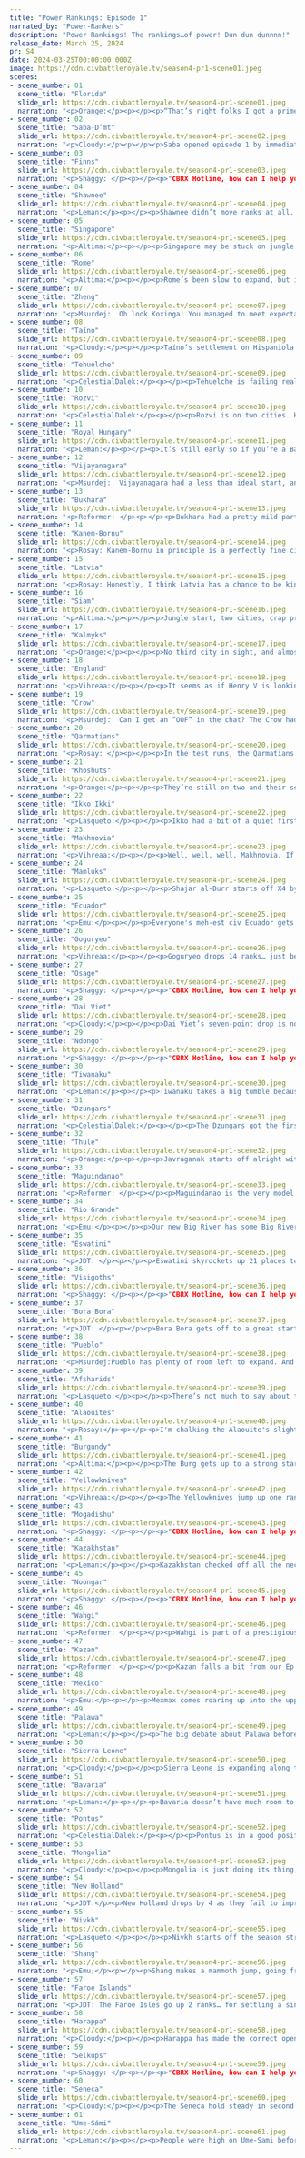 ```yaml
---
title: "Power Rankings: Episode 1"
narrated_by: "Power-Rankers"
description: "Power Rankings! The rankings…of power! Dun dun dunnnn!"
release_date: March 25, 2024
pr: S4
date: 2024-03-25T00:00:00.000Z
image: https://cdn.civbattleroyale.tv/season4-pr1-scene01.jpeg
scenes:
- scene_number: 01
  scene_title: "Florida"
  slide_url: https://cdn.civbattleroyale.tv/season4-pr1-scene01.jpeg
  narration: "<p>Orange:</p><p></p><p>“That’s right folks I got a prime piece of land right here on the peninsula of Florida, it’s just a beauty folks and you could have a stake in it! Right now I’m selling stonks in Florida for only $28, get in while it’s hot! Your investment is guaranteed to double within two weeks, GUARANTEED!”</p><p></p><p>Mic cuts off, MacGregor waves to the audience before leaving off-stage.</p><p></p><p>“Alright that should do it, scamming these idiots is gonna be my easiest scheme yet! Can’t believe they fell for it so hard they put me in 50th to start, 50TH! Hah! With this shit land? Not even a chance.”</p>"
- scene_number: 02
  scene_title: "Saba-D’mt"
  slide_url: https://cdn.civbattleroyale.tv/season4-pr1-scene02.jpeg
  narration: "<p>Cloudy:</p><p></p><p>Saba opened episode 1 by immediately tripping and falling off a cliff. Granted, the cliff was pretty short, so they didn’t have far to fall, but still. So far Saba is the only civ other than Florida that has not found a second city, even though they have two settlers wandering around—and yes I confirmed they are moving. Furthermore, both Mogadishu and the Mamluks have settled in their direction, especially the latter, who plonked a city right next to Saba’s capital on the Red Sea coast. It’s not too late for Makeda to turn her situation around, but it’s been made needlessly harder by this sluggish start.</p>"
- scene_number: 03
  scene_title: "Finns"
  slide_url: https://cdn.civbattleroyale.tv/season4-pr1-scene03.jpeg
  narration: "<p>Shaggy: </p><p></p><p>"CBRX Hotline, how can I help you?"</p><p>"Are the Finns finished or just Finnish?"</p><p>"Ehhhhhhh, we'll see. People seem really excited with how Ume-Sami and Latvia are starting out and the Finns are doing the whole 'slow European civ' thing that usually ends in an early exit. Next caller!"</p>"
- scene_number: 04
  scene_title: "Shawnee"
  slide_url: https://cdn.civbattleroyale.tv/season4-pr1-scene04.jpeg
  narration: "<p>Leman:</p><p></p><p>Shawnee didn’t move ranks at all. Seneca, our current North America leader (spoiler) settled towards them twice and they’re already looking cramped. This isn’t a death sentence, but honestly, basically what we expected. With Shawnee’s history of passivity and Seneca and Osage’s history of aggression I don’t really expect Shawnee to surprise me. </p>"
- scene_number: 05
  scene_title: "Singapore"
  slide_url: https://cdn.civbattleroyale.tv/season4-pr1-scene05.jpeg
  narration: "<p>Altima:</p><p></p><p>Singapore may be stuck on jungle islands with bad production, but at least they picked a good pantheon for their location. Good for them.</p>"
- scene_number: 06
  scene_title: "Rome"
  slide_url: https://cdn.civbattleroyale.tv/season4-pr1-scene06.jpeg
  narration: "<p>Altima:</p><p></p><p>Rome’s been slow to expand, but it’s early and they’ve got time and terrain to give them space. Their stats are a bit mid, but again, “early” and “time.” We’ll see if they can ever break out of the Italian prison.</p>"
- scene_number: 07
  scene_title: "Zheng"
  slide_url: https://cdn.civbattleroyale.tv/season4-pr1-scene07.jpeg
  narration: "<p>Msurdej:  Oh look Koxinga! You managed to meet expectations! And by that I mean, you settled two cities, and didn’t immediately get pinned in. And considering how many people screwed that up, that gives you a higher rank. Don’t let it get to head too hard though, your stats (especially your army size) are leaving a lot to be desired.</p>"
- scene_number: 08
  scene_title: "Taíno"
  slide_url: https://cdn.civbattleroyale.tv/season4-pr1-scene08.jpeg
  narration: "<p>Cloudy:</p><p></p><p>Taíno’s settlement on Hispaniola is nice but it’s the wrong direction if they want to stake out a claim on South America. That said, so far their closest neighbor, Florida, is underperforming, which gives them a small boost.</p>"
- scene_number: 09
  scene_title: "Tehuelche"
  slide_url: https://cdn.civbattleroyale.tv/season4-pr1-scene09.jpeg
  narration: "<p>CelestialDalek:</p><p></p><p>Tehuelche is failing really badly in the stats. Although the stats don’t mean much at turn 30, failing in the stats means a lot more than being high up in the stats right now. Why are they so low? Because they start in frigid tundra and haven’t done anything so far. All of their nearest neighbors do not start in the tundra, and are therefore doing better. They’ll probably do some more interesting shit later.</p>"
- scene_number: 10
  scene_title: "Rozvi"
  slide_url: https://cdn.civbattleroyale.tv/season4-pr1-scene10.jpeg
  narration: "<p>CelestialDalek:</p><p></p><p>Rozvi is on two cities. How much else do you want me to say? Uhh. Eswatini, who is probably going to be their biggest rival, has three cities. That’s one more than two. They have the 8th largest army, which at this point in the game means absolutely jackshit. They have a bit of space to settle. Their second city placement was ok I guess. The same issues that plague Rozvi’s initial chances as discussed last time persist. I’ll just use this spot to congratulate Nope on hitting three officially published mods, which is the same amount of cities that Eswatini has. </p>"
- scene_number: 11
  scene_title: "Royal Hungary"
  slide_url: https://cdn.civbattleroyale.tv/season4-pr1-scene11.jpeg
  narration: "<p>Leman:</p><p></p><p>It’s still early so if you’re a Bathory fan I wouldn’t get too upset yet. Still, Royal Hungary ended the part with only two cities, not finishing their first tech, and no fun ruin rewards don’t really inspire too much confidence. That being said, the one thing Royal Hungary does have going for them is a pretty decently sized army. Perfect for taking advantage of an already embattled Makhnovia or an overextended Bavaria. </p>"
- scene_number: 12
  scene_title: "Vijayanagara"
  slide_url: https://cdn.civbattleroyale.tv/season4-pr1-scene12.jpeg
  narration: "<p>Msurdej:  Vijayanagara had a less than ideal start, and they run the serious risk of getting boxed into the Indian subcontinent. If that happens, it will be much harder to break out, especially with how mountainous the area can be. For that reason, they’re falling more than a dozen ranks.</p>"
- scene_number: 13
  scene_title: "Bukhara"
  slide_url: https://cdn.civbattleroyale.tv/season4-pr1-scene13.jpeg
  narration: "<p>Reformer: </p><p></p><p>Bukhara had a pretty mild part. We didn’t really see them after the initial introduction. But from the minimap we can tell a few things. Firstly, their second city was settled on one of the worst locations available. Secondly, Afsharids settled directly towards them. And finally, Kazakhstan settled westward…though this was not directly towards Bukhara, it does act to cut off Bukhara somewhat. Bukhara does still have good opportunities for settling eastward, but we are not confident in their abilities, and so far we’ve seen nothing to convince us otherwise. Au contraire, Afsharids - whose abilities we do have confidence in - are a likely threat in the future. The Afsharid second city notably has quite a bit more production available. </p>"
- scene_number: 14
  scene_title: "Kanem-Bornu"
  slide_url: https://cdn.civbattleroyale.tv/season4-pr1-scene14.jpeg
  narration: "<p>Rosay: Kanem-Bornu in principle is a perfectly fine civ, until you look at all of its expansion opportunities: literally just fucking sand. Desert tiles are the second worst tile in the game, (the worst being snow) because you get nothing out of them unless you can get near a bunch of floodplains or hills, which Kanem can’t really get a bunch of. Now normally they could expand outward to the coast to mitigate this somewhat, until we get into the second problem with them: strong opposition. Sierra Leone is already playing a great early game and while Ndongo... isn't, they still have plenty of nice jungle and hill tiles to grow into while Kanem does not. Still, anything can happen and we could just suddenly have a Kanem-Bornu superstate, but don't get your hopes up</p>"
- scene_number: 15
  scene_title: "Latvia"
  slide_url: https://cdn.civbattleroyale.tv/season4-pr1-scene15.jpeg
  narration: "<p>Rosay: Honestly, I think Latvia has a chance to be kinda alright this cycle. Now hold on, I don’t think they'll dominate western Russia, let alone Europe, those honors go to Kazan and Sami for me respectively, but they could be just enough of a thorn in the side of the regional hegemon to at least tilt the game up slightly. The reason for this: map control. Right now a large chunk of Eastern Europe is just open, and Latvia is a primary contender to just put some people down and hope for the best. This is better than their initial diagnosis as a rump civ who was going die to an invasion by major powers before the future era, so it’s something</p>"
- scene_number: 16
  scene_title: "Siam"
  slide_url: https://cdn.civbattleroyale.tv/season4-pr1-scene16.jpeg
  narration: "<p>Altima:</p><p></p><p>Jungle start, two cities, crap production. Plenty of space left tho.</p>"
- scene_number: 17
  scene_title: "Kalmyks"
  slide_url: https://cdn.civbattleroyale.tv/season4-pr1-scene17.jpeg
  narration: "<p>Orange:</p><p></p><p>No third city in sight, and almost no second city either. Kalmyks find themselves the target of the first actual war (no the attacks on Goguryeo and Burgundy aren’t going to come to anything), and yeah the anarchist army is looking a whole lot bigger. But as can be seen by our rankings, we don’t think they’re gonna fall just yet, likely gonna be some squabbling and Makhno getting close to taking a city, but he’s gonna fall short. But maybe we’re wrong, in which case blame this on Cloudy, or Emu, maybe Rosay (I didn’t actually check who ranked them high and I’m not going to, so you’ll just have to assume it was these three). </p>"
- scene_number: 18
  scene_title: "England"
  slide_url: https://cdn.civbattleroyale.tv/season4-pr1-scene18.jpeg
  narration: "<p>Vihreaa:</p><p></p><p>It seems as if Henry V is looking to play all offense, no defense, so far this game. Being so bold as to settle his second city on the European mainland, England puts themselves squarely in contention with Burgundy. I’m sure they won’t take that lying down. Meanwhile, the Faroe Islands sneakily settle northern Scotland, dividing the already small region that is Great Britain between two civs. With the expansiveness of the Faroe Islands, England will need to settle quickly before the Faroes establish a strong core on the island.</p>"
- scene_number: 19
  scene_title: "Crow"
  slide_url: https://cdn.civbattleroyale.tv/season4-pr1-scene19.jpeg
  narration: "<p>Msurdej:  Can I get an “OOF” in the chat? The Crow had a poor episode this week, being one of the lowest in North America with only a pair of cities compared to three from the Yellowknives and Seneca. But while it’s a slow start, there’s still plenty of time and space for Ol’ Joe to turn it around. </p>"
- scene_number: 20
  scene_title: "Qarmatians"
  slide_url: https://cdn.civbattleroyale.tv/season4-pr1-scene20.jpeg
  narration: "<p>Rosay: </p><p></p><p>In the test runs, the Qarmatians tended to take the Arabian peninsula and barely anything else, currently they have the eastern half of the peninsula with the jury is out on if they will do much else. Honestly, their fate is entirely reliant on if the Afsharids forward settle their direction which is to be determined</p>"
- scene_number: 21
  scene_title: "Khoshuts"
  slide_url: https://cdn.civbattleroyale.tv/season4-pr1-scene21.jpeg
  narration: "<p>Orange:</p><p></p><p>They’re still on two and their second city was, to be honest, a bit shit, but they got another settler out, but it’s looking to go east… Look, the Khoshuts need to quickly lock down the Bengal Delta asap, that’s their goal right now and it seems ol’ Gucci Khan hasn’t gotten the memo yet. At least they got safety, safety in the mountains from any terrible wars or random people in an as of yet unknown submarine yelling at them about “bad plays”.</p>"
- scene_number: 22
  scene_title: "Ikko Ikki"
  slide_url: https://cdn.civbattleroyale.tv/season4-pr1-scene22.jpeg
  narration: "<p>Lasqueto:</p><p></p><p>Ikko had a bit of a quiet first part, still confined to Japan. Them settling Kyushu might mean we’re in for another of those games where the Japanese civ turtles and leaves the north unsettled, but that’s just vibes. They’re tied for second place in tech though, being an island civ, and have generally pretty good stats. It remains to be seen whether they’ll be able to do anything with them.</p>"
- scene_number: 23
  scene_title: "Makhnovia"
  slide_url: https://cdn.civbattleroyale.tv/season4-pr1-scene23.jpeg
  narration: "<p>Vihreaa:</p><p></p><p>Well, well, well, Makhnovia. If I had a nickel for every time we had an underwhelming civ from the Ukrainian region with a black and white color scheme being underwhelming, I’d have at least 2 nickels by now! Although it’s still probably too early to tell (LOL). Makhnovia with a slow start, only settling one city in close proximity of their capital is not showing much initiative, while other civs in their neighborhood start to assert their claims on the untamed land around them. They still have lands to their north that remain untouched, but the clock is ticking, and other empires might just strike first. </p>"
- scene_number: 24
  scene_title: "Mamluks"
  slide_url: https://cdn.civbattleroyale.tv/season4-pr1-scene24.jpeg
  narration: "<p>Lasqueto:</p><p></p><p>Shajar al-Durr starts off X4 by shoving her second city in Makeda’s face, showing that she has serious cajones if not much common sense. On one hand, this has probably cucked Saba out of any serious relevance and thus gives the Mamluks uncontested reign over the Nile. However, that relies on them filling in the space between and not overextending themselves. It might also turn out that Saba has teeth.</p>"
- scene_number: 25
  scene_title: "Ecuador"
  slide_url: https://cdn.civbattleroyale.tv/season4-pr1-scene25.jpeg
  narration: "<p>Emu:</p><p></p><p>Everyone's meh-est civ Ecuador gets off to a whelming start, not fumbling anything but not making any spicy plays either. In the popularity poll they wound up with one person expressing the mildest possible support and no one else reacting to them at all, and I don't really see that changing. They're really just our token modern civ here. They're not good, they're not terrible. They haven't gotten much worse, they haven't gotten much better. They're just Ecuador.</p>"
- scene_number: 26
  scene_title: "Goguryeo"
  slide_url: https://cdn.civbattleroyale.tv/season4-pr1-scene26.jpeg
  narration: "<p>Vihreaa:</p><p></p><p>Goguryeo drops 14 ranks… just because i suppose! Actually, they seem to have a bit of a tech concern! Them along with Florida have only researched 8 total techs, according to Cloudberg, suggesting that they aren’t discovering as many techs as their neighbors. Aside from that, they started fairly typical, as they settled 3 cities in close proximity, all around the north of the Korean peninsula. Still too early in the game to start making sweeping conclusions about just about any civ, so large fluctuations such as this are still not completely out of left field.</p>"
- scene_number: 27
  scene_title: "Osage"
  slide_url: https://cdn.civbattleroyale.tv/season4-pr1-scene27.jpeg
  narration: "<p>Shaggy: </p><p></p><p>"CBRX Hotline, how can I help you?"</p><p>"What's going on with Osage?"</p><p>"Not much, no rank change, North America is still celebrating Settlefest. Next caller!"</p>"
- scene_number: 28
  scene_title: "Dai Viet"
  slide_url: https://cdn.civbattleroyale.tv/season4-pr1-scene28.jpeg
  narration: "<p>Cloudy:</p><p></p><p>Dai Viet’s seven-point drop is not attributable to anything other than noise, and they remain in roughly the middle of the pack. So far nothing unexpected has happened in their area, and it’s anyone’s game.</p>"
- scene_number: 29
  scene_title: "Ndongo"
  slide_url: https://cdn.civbattleroyale.tv/season4-pr1-scene29.jpeg
  narration: "<p>Shaggy: </p><p></p><p>"CBRX Hotline, how can I help you?"</p><p>"Why are the Ndongo haters jumping around?"</p><p>"Inefficient settling and some lagging stats. Next caller!"</p>"
- scene_number: 30
  scene_title: "Tiwanaku"
  slide_url: https://cdn.civbattleroyale.tv/season4-pr1-scene30.jpeg
  narration: "<p>Leman:</p><p></p><p>Tiwanaku takes a big tumble because they only settle two cities and generally don’t look as excellent as we thought they’d be. Seven population, low production, small military, no pantheon. Tiwanaku just missed hitting all the marks we were looking for at this point in the game. Don’t worry though. Tiwanaku still has time to get back in the game, but this isn’t the best start.</p>"
- scene_number: 31
  scene_title: "Dzungars"
  slide_url: https://cdn.civbattleroyale.tv/season4-pr1-scene31.jpeg
  narration: "<p>CelestialDalek:</p><p></p><p>The Dzungars got the first wonder of the game. Although we only ever saw one city from them, they in fact have two cities! They are also in a 5-way tie for the 9th-most productive civ on 22 production. What does this mean for their future? Nothing! Nothing at all! These early part stats might as well be randomly generated if you aren’t in the bottom 10. Don’t envy the job of us PRs right now. Wait a few weeks.</p>"
- scene_number: 32
  scene_title: "Thule"
  slide_url: https://cdn.civbattleroyale.tv/season4-pr1-scene32.jpeg
  narration: "<p>Orange:</p><p></p><p>Javraganak starts off alright with three cities putting them ahead of the pack, but they don’t have very good land and are still stuck in Alaska blocked off by other civs. Though honestly I think they should be a bit higher. They got their third city down on the coast as they continue to expand south just as they should, they got plenty of land around, and the Yellowknives are going to be much more distracted with Crow. So they’re sitting pretty for now, which is good, but it could be better. Let’s hope they don’t slow down.</p>"
- scene_number: 33
  scene_title: "Maguindanao"
  slide_url: https://cdn.civbattleroyale.tv/season4-pr1-scene33.jpeg
  narration: "<p>Reformer: </p><p></p><p>Maguindanao is the very model of an average start. They’re on two cities, exploring the archipelago, trading with Singapore, and they’re among the first civs to a pantheon - though the pantheon isn’t all that useful for them, and won’t help them towards a religion, which they would prefer to have. Nothing particularly exhilarating is happening in the neighborhood as a whole. Very quiet place. Wahgi got to three cities towards the end of the part, but that’s not significant at this point. But what IS noteworthy is Maguindanao’s stats. As a whole, they have 6th best stats on the cylinder right now, a great sign for their future, especially when considering the fact that some of the civs nearby - Singapore and Siam, notably - are bottom 10, stats-wise. Obviously, I must note that differences in stats are rarely indicative of long-term success…but one must admit that this gulf between Maguindanao and Singapore this early on is statistically significant. </p>"
- scene_number: 34
  scene_title: "Rio Grande"
  slide_url: https://cdn.civbattleroyale.tv/season4-pr1-scene34.jpeg
  narration: "<p>Emu:</p><p></p><p>Our new Big River has some Big River shoes to fill, starting right below the fearsome New Holland and not doing a whole ton about it so far. Personally I vote we start calling them Little River if they don't shape up. Rio Pequeño. Has a ring to it. I say all this like they're doomed or something, which they're clearly not. I mean, they have plenty of space to turn things around, and they don't tend to do too badly for themselves, especially if Tehuelche just sits in their tundra. But still, there's a reason we're all so confident in their neighbors to the north.....</p>"
- scene_number: 35
  scene_title: "Eswatini"
  slide_url: https://cdn.civbattleroyale.tv/season4-pr1-scene35.jpeg
  narration: "<p>JDT: </p><p></p><p>Eswatini skyrockets up 21 places to 27th. They have successfully established a decent core of three cities, and with Ndongo and Rozvi starting worse than expected, there's reason to be optimistic. Though it's too early to draw definitive conclusions, this starting position and the strong stats and location of Eswatini all bode well towards them becoming the winner of the South African thunderdome, especially if Rozvi and Ndongo fail to rebound from their poor starts. So, don’t be surprised if the battlers in blue keep South Africa to themselves in the near future. Though, they may want to train up some warriors first…</p>"
- scene_number: 36
  scene_title: "Visigoths"
  slide_url: https://cdn.civbattleroyale.tv/season4-pr1-scene36.jpeg
  narration: "<p>Shaggy: </p><p></p><p>"CBRX Hotline, how can I help you?"</p><p>"Is it true that Part 1 rank velocities are sustainable?"</p><p>"Oh you sweet summer child. Next caller!"</p>"
- scene_number: 37
  scene_title: "Bora Bora"
  slide_url: https://cdn.civbattleroyale.tv/season4-pr1-scene37.jpeg
  narration: "<p>JDT: </p><p></p><p>Bora Bora gets off to a great start, becoming an early follower to the 3 city club and racking good stats and pop. While they’re still stuck on the isles of Polynesia, they are encroaching the mainland, and with all this, go up by 13. </p>"
- scene_number: 38
  scene_title: "Pueblo"
  slide_url: https://cdn.civbattleroyale.tv/season4-pr1-scene38.jpeg
  narration: "<p>Msurdej:Pueblo has plenty of room left to expand. And with a bad opening from the Crow, it might give Po'pay time to craft a good empire. They certainly have a strong start with their production. But this early in the game, it’s too early to call. I’d chalk this drop up to static in the middle of the pack.</p>"
- scene_number: 39
  scene_title: "Afsharids"
  slide_url: https://cdn.civbattleroyale.tv/season4-pr1-scene39.jpeg
  narration: "<p>Lasqueto:</p><p></p><p>There’s not much to say about these guys. Their stats are pretty weak and they haven’t put out any new settlers yet, so they’ve taken a bit of a tumble in the rankings. This early on it doesn’t really matter though.</p>"
- scene_number: 40
  scene_title: "Alaouites"
  slide_url: https://cdn.civbattleroyale.tv/season4-pr1-scene40.jpeg
  narration: "<p>Rosay:</p><p></p><p>I'm chalking the Alaouite's slight drop from the pre-royale rankings due to general uncertainty, and hype from surprisingly strong performances from vaguely nearby neighbors Burgundy and Bavaria, but they are still a very solid civ with a ton of potential. Unlike some civs who are just stuck with shitty flat desert (looking at you Kanem) the Alaouites have a nice mix of coastal and mountain tiles to help make up the desert disadvantage. There is also the added bonus of Rome underperforming, allowing for the Alaouites to simply rush the Mediterranean coast to gather up some sweet sweet map control. What I'm really excited for however, is their eventual faceoff with Sierra Leone, which not only should provide the cylinder with a war amongst equals, but could also provide us with a UU MUSKETMAN FACEOFF BABYYYY</p>"
- scene_number: 41
  scene_title: "Burgundy"
  slide_url: https://cdn.civbattleroyale.tv/season4-pr1-scene41.jpeg
  narration: "<p>Altima:</p><p></p><p>The Burg gets up to a strong start, counting to four while some are still stuck on two. We’ll see if this is a stepping stone to success or the first step in a long stagnation- their region is tight, competitive, and has hucked out more stillborn empires than not. As-is, they lack a military and they’re slightly behind on techs, but it’s early game so the differences can be made up with time.</p>"
- scene_number: 42
  scene_title: "Yellowknives"
  slide_url: https://cdn.civbattleroyale.tv/season4-pr1-scene42.jpeg
  narration: "<p>Vihreaa:</p><p></p><p>The Yellowknives jump up one rank, still being the highest ranked civ in the Arctic circle in North America (this is the Metis all over again!) The Yellowknives will certainly have a large expanse of space to settle into, as their neighbors slowly creep in their direction but not direct forward settles yet.</p>"
- scene_number: 43
  scene_title: "Mogadishu"
  slide_url: https://cdn.civbattleroyale.tv/season4-pr1-scene43.jpeg
  narration: "<p>Shaggy: </p><p></p><p>"CBRX Hotline, how can I help you?" </p><p>"Mogchamp?" </p><p>"Mogchamp"</p>"
- scene_number: 44
  scene_title: "Kazakhstan"
  slide_url: https://cdn.civbattleroyale.tv/season4-pr1-scene44.jpeg
  narration: "<p>Leman:</p><p></p><p>Kazakhstan checked off all the necessary boxes to have a good start to this game. Three cities - check. No stupid early wars - check. No Selkup cities on your doorstep - check. That’s all you can ask for this early on - it’s a great foundation for the future.</p>"
- scene_number: 45
  scene_title: "Noongar"
  slide_url: https://cdn.civbattleroyale.tv/season4-pr1-scene45.jpeg
  narration: "<p>Shaggy: </p><p></p><p>"CBRX Hotline, how can I help you?"</p><p>"Is it high Noongar yetgar?"</p><p>"No, check back later in a few centuries when Noongar is big enough to have a sustainable standoff on Australia. Next caller!"</p>"
- scene_number: 46
  scene_title: "Wahgi"
  slide_url: https://cdn.civbattleroyale.tv/season4-pr1-scene46.jpeg
  narration: "<p>Reformer: </p><p></p><p>Wahgi is part of a prestigious club. A club whose members have 3 or more cities. Early expansion is key to a successful early game, and Wahgi seems eager to partake. Stats-wise, they’re kind of middle of the pack, which is perfectly fine for a civ focusing on early expansion. They might even have another settler out as of the end of the part. Hard to say since we didn’t get to see them after the initial introduction. But Wahgi won’t have time to rest. Most nearby civs are expanding at respectable speeds as well. Bora-Bora, Palawa, and Noongar are all at three cities. Pausing to rest will simply mean getting left in the dust while others boost ahead. So don’t let up now, Bol’im!</p>"
- scene_number: 47
  scene_title: "Kazan"
  slide_url: https://cdn.civbattleroyale.tv/season4-pr1-scene47.jpeg
  narration: "<p>Reformer: </p><p></p><p>Kazan falls a bit from our Ep 0 PRs. I imagine this is primarily due to being on two cities in a region with so much available land. Still, 29 turns is not enough to say how expansive they’ll end up being. But do note that Kazan has instead built up a respectable Ancient Era army. Obviously, this army won’t be worth much if it doesn’t get used, but there is a perfect opportunity opening up just to the south. Makhnovia has declared war on Kalmyks, distracting the Kalmyk troops greatly. Now, if ever, is a chance for a successful early game war. Distances between civs here are still great enough that punishing the warmonger penalty will be difficult, and Kazan would most likely get off scot free. If nothing else, Kalmyks and Makhnovia both getting distracted is good news for Kazan even if they decide to just settle peacefully. More concerning is Kazakhstan solely settling towards Kazan…</p>"
- scene_number: 48
  scene_title: "Mexico"
  slide_url: https://cdn.civbattleroyale.tv/season4-pr1-scene48.jpeg
  narration: "<p>Emu:</p><p></p><p>Mexmax comes roaring up into the upper echelon of civs, gunning to prove that Central America can actually work as a start. It's not really much of a mexmaxmix either, outside one outlier our mexmaxmax and mexmaxmin are only separated by 9 ranks, an accomplishment you usually only see this early from civs who everyone agrees suck. Central America is theirs for sure, it's just breaking out of the region that's the problem.</p>"
- scene_number: 49
  scene_title: "Palawa"
  slide_url: https://cdn.civbattleroyale.tv/season4-pr1-scene49.jpeg
  narration: "<p>Leman:</p><p></p><p>The big debate about Palawa before the game’s start was if not starting on the continent properly would have been too much of a detriment to take advantage of a historically powerful starting location. Turns out, not really all that much. Palawa already has a pair of solid cities on the continent, and that’s just about all you can ask for from a civ in the first thirty turns.</p>"
- scene_number: 50
  scene_title: "Sierra Leone"
  slide_url: https://cdn.civbattleroyale.tv/season4-pr1-scene50.jpeg
  narration: "<p>Cloudy:</p><p></p><p>Sierra Leone is expanding along the coast toward Kanem-Bornu which is the right move in all respects. K-B is their weakest neighbor and the coast has all the fertile land, so this is exactly what we were hoping they’d do.</p>"
- scene_number: 51
  scene_title: "Bavaria"
  slide_url: https://cdn.civbattleroyale.tv/season4-pr1-scene51.jpeg
  narration: "<p>Leman:</p><p></p><p>Bavaria doesn’t have much room to start. You know that, I know that, we all know that. Apparently, even Ludwig knows that, as he comes out of the gate swinging settling three cities, putting his full total up to four, tied with neighbor Burgundy. Hopefully, he’ll continue to settle well, not get punished by any of his neighbors, and not get boxed in like many a European civ before him.</p>"
- scene_number: 52
  scene_title: "Pontus"
  slide_url: https://cdn.civbattleroyale.tv/season4-pr1-scene52.jpeg
  narration: "<p>CelestialDalek:</p><p></p><p>Pontus is in a good position, and not just in the color scheme rankings. The beautiful purple civ has plenty of space available for them right now and seems to be nice and expansive: currently, they have three nicely-placed cities. They’ve got the Levant settled, the rest of Turkey is available to settle, and Greece looks appealing. Their stats aren’t impressive right now, but let me reiterate: this means nothing for most civs. I look forward to the eventual dominance of our beautiful purple overlords.</p>"
- scene_number: 53
  scene_title: "Mongolia"
  slide_url: https://cdn.civbattleroyale.tv/season4-pr1-scene53.jpeg
  narration: "<p>Cloudy:</p><p></p><p>Mongolia is just doing its thing, expanding quietly across the steppe, and we don’t know yet which neighbor they’ll run into first. One thing I do want to point out is that they settled Beshbalik in a spot with almost no food, which is unfortunate. Otherwise not much to report.</p>"
- scene_number: 54
  scene_title: "New Holland"
  slide_url: https://cdn.civbattleroyale.tv/season4-pr1-scene54.jpeg
  narration: "<p>JDT:</p><p>New Holland drops by 4 as they fail to impress with their start as much as some other people, including only recently settling city no.3. It really doesn’t matter though, they have good stats and all the space in the world. And like they say, it's not how you start, it's how you close. </p>"
- scene_number: 55
  scene_title: "Nivkh"
  slide_url: https://cdn.civbattleroyale.tv/season4-pr1-scene55.jpeg
  narration: "<p>Lasqueto:</p><p></p><p>Nivkh starts off the season strong with 3 cities well placed to fill out their corner of asia. Their stats are nothing shabby either. The war with Goguryeo probably won’t go anywhere and might be a drain on resources, but it doesn’t seem like they’re too committed to it. Expect them to stick around up here for a while.</p>"
- scene_number: 56
  scene_title: "Shang"
  slide_url: https://cdn.civbattleroyale.tv/season4-pr1-scene56.jpeg
  narration: "<p>Emu;</p><p></p><p>Shang makes a mammoth jump, going from 47th all the way to 6th on the back of every strength you can think of for a civ this early on. Lots of settles, aggressive settles, high stats (second overall, in fact), even a coalition war. Not that they're likely to actually take a city, but it's a good sign for the future. Combine that with the fact that everyone thought they were going to eat shit instantly and we have some stonk market millionaires. Or just the two, really, considering the only people who put any significant stock in them were two of the rankers. No one expected this, but I don't think there were a whole lot of shang dislikers so it all comes out alright.</p>"
- scene_number: 57
  scene_title: "Faroe Islands"
  slide_url: https://cdn.civbattleroyale.tv/season4-pr1-scene57.jpeg
  narration: "<p>JDT: The Faroe Isles go up 2 ranks… for settling a single city. Ok granted, they do have good stats to back it up, including the most techs researched thus far and good production, and that one city is in Scotland, showing a willingness to be aggressive and probably the best terrain to take over in their immediate vicinity. Still, seems to be a decent bit of glazing, no? Ah whatever, I’m just salty. These vikings have set themselves in a good position to win Britain and then hop off into the great unknowns to conquer. </p>"
- scene_number: 58
  scene_title: "Harappa"
  slide_url: https://cdn.civbattleroyale.tv/season4-pr1-scene58.jpeg
  narration: "<p>Cloudy:</p><p></p><p>Harappa has made the correct opening move, settling into central India to cut off Vijayanagara and claim some of the region’s most fertile territory. This is what we were hoping to see when we ranked them 17th going into episode 1, and so far our first impressions have bolstered our confidence even further.</p>"
- scene_number: 59
  scene_title: "Selkups"
  slide_url: https://cdn.civbattleroyale.tv/season4-pr1-scene59.jpeg
  narration: "<p>Shaggy: </p><p></p><p>"CBRX Hotline, how can I help you?"</p><p>"I'm planning a fishing trip for a little weekend getaway, any suggestions?"</p><p>"Well I hear the Selkups are keeping a good stock in their neck of the woods and have continued to have a strong showing early on. Let's see how the season progresses, though. Next caller! Oh wait, the lines are empty."</p>"
- scene_number: 60
  scene_title: "Seneca"
  slide_url: https://cdn.civbattleroyale.tv/season4-pr1-scene60.jpeg
  narration: "<p>Cloudy:</p><p></p><p>The Seneca hold steady in second after a strong start, founding two cities to immediately cut off a large portion of the Shawnee’s expansion options. Furthermore, the Shawnee have basically no army and are already being menaced by the neighboring Osage, so it doesn’t look like Seneca is going to have any threatening civs nearby—a big advantage to a civ that already has one of the largest Voronoi areas.</p>"
- scene_number: 61
  scene_title: "Ume-Sámi"
  slide_url: https://cdn.civbattleroyale.tv/season4-pr1-scene61.jpeg
  narration: "<p>Leman:</p><p></p><p>People were high on Ume-Sami before the game started thanks to their strong tests, solid uniques, and good starting location, and so far Ume-Sami has done nothing to counter those lofty expectations. They got their third city out, haven’t gotten into any stupid wars, and the Finns even kindly founded a very capturable city on their doorstep. It’s hard to say anything definitive about Ume-Sami but we like their chances. </p>"
---
```

